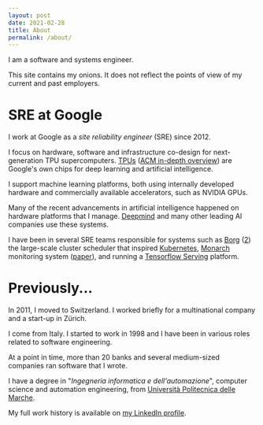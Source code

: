 ```yaml
---
layout: post
date: 2021-02-28
title: About
permalink: /about/
---
```



I am a software and systems engineer.

This site contains my onions. It does not reflect the points of view of my current and past employers.

# SRE at Google

I work at Google as a _site reliability engineer_ (SRE) since 2012.


I focus on hardware, software and infrastructure co-design for next-generation TPU supercomputers. [TPUs](https://cloud.google.com/tpu/) ([ACM in-depth overview](https://cacm.acm.org/magazines/2020/7/245702-a-domain-specific-supercomputer-for-training-deep-neural-networks/fulltext)) are Google's own chips for deep learning and artificial intelligence.

I support machine learning platforms, both using internally developed hardware and  commercially available accelerators, such as NVIDIA GPUs.

Many of the recent advancements in artificial intelligence happened on hardware platforms that I manage. [Deepmind](https://deepmind.com/) and many other leading AI companies use these systems.


I have been in several SRE teams responsible for systems such as [Borg](https://research.google/pubs/pub43438/) ([2](https://research.google/pubs/pub49065/)) the large-scale cluster scheduler that inspired [Kubernetes](https://research.google/pubs/pub44843/), [Monarch](https://www.youtube.com/watch?v=LlvJdK1xsl4) monitoring system ([paper](https://www.vldb.org/pvldb/vol13/p3181-adams.pdf)), and running a [Tensorflow Serving](https://www.tensorflow.org/tfx/guide/serving?hl=en) platform.

# Previously...

In 2011, I moved to Switzerland. I worked briefly for a multinational company and a start-up in Zürich.

I come from Italy. I started to work in 1998 and I have been in various roles related to software engineering.

At a point in time, more than 20 banks and several medium-sized companies ran software that I wrote.

I have a degree in "*Ingegneria informatica e dell'automazione*", computer science and automation engineering, from [Università Politecnica delle Marche](https://www.univpm.it/).

My full work history is available on [my LinkedIn profile](https://www.linkedin.com/in/robertolupi).